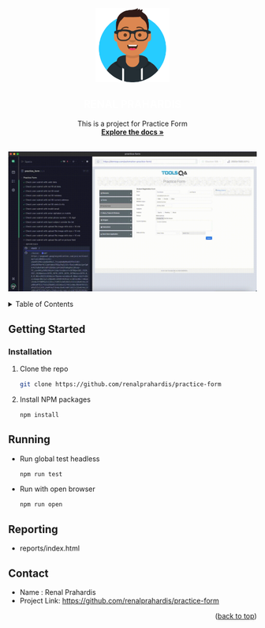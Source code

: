 
<div align="center">
  <img src="images/avatar.png" style="width:150px;>                                    

  <h3 align="center"></h3>        
  <h2 style="color:#FFFFFF;text-align:center">RENAL PRAHARDIS</h2>                               

  <p align="center">
    This is a project for Practice Form
    <br />
    <a href="https://github.com/renalprahardis/practice-form#getting-started"><strong>Explore the docs »</strong></a>
    <br />
    <br />
  </p>
</div>

![Product Name Screen Shot][product-screenshot]

<details>
  <summary>Table of Contents</summary>
  <ol>
    <li>
      <a href="#getting-started">Getting Started</a>
      <ul>
        <li><a href="#installation">Installation</a></li>
      </ul>
    </li>
    <li><a href="#running">Running</a></li>
    <li><a href="#reporting">Reporting</a></li>
    <li><a href="#contact">Contact</a></li>
  </ol>
</details>

## Getting Started

### Installation
1. Clone the repo
   ```sh
   git clone https://github.com/renalprahardis/practice-form
   ```
2. Install NPM packages
   ```sh
   npm install
   ```

## Running
* Run global test headless
   ```sh
   npm run test 
   ```

* Run with open browser
   ```sh
   npm run open
   ```

## Reporting

* reports/index.html

## Contact

* Name : Renal Prahardis
* Project Link: https://github.com/renalprahardis/practice-form

<p align="right">(<a href="#top">back to top</a>)</p>

[product-screenshot]: images/video.gif
